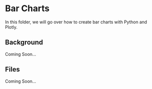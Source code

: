 # Bar Charts
In this folder, we will go over how to create bar charts with Python and Plotly.

## Background
Coming Soon...

## Files
Coming Soon...